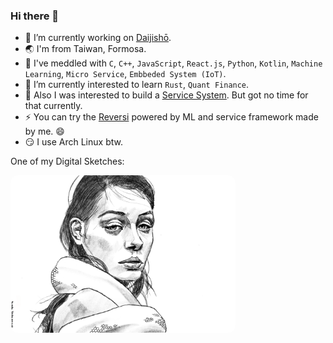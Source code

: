 ### Hi there 👋
- 🔭 I’m currently working on [Daijishō](https://github.com/TapiocaFox/Daijishou).
- 🌏 I'm from Taiwan, Formosa.
- 🧐 I've meddled with `C`, `C++`, `JavaScript`, `React.js`, `Python`, `Kotlin`, `Machine Learning`, `Micro Service`, `Embbeded System (IoT)`.
- 🌱 I’m currently interested to learn `Rust`, `Quant Finance`. 
- 🌱 Also I was interested to build a [Service System](https://github.com/NoXerve/NoXerve). But got no time for that currently.
- ⚡ You can try the [Reversi](https://nooxy.org/noversi) powered by ML and service framework made by me. 😄 
- 😏 I use Arch Linux btw.

One of my Digital Sketches:

<img src="/imgs/the_snake.PNG" width="360" style="border-radius:12px">

<!-- ![](/imgs/the_snake.PNG) -->

<!--
**TapiocaFox/TapiocaFox** is a ✨ _special_ ✨ repository because its `README.md` (this file) appears on your GitHub profile.

Here are some ideas to get you started:

- 🔭 I’m currently working on ...
- 🌱 I’m currently learning ...
- 👯 I’m looking to collaborate on ...
- 🤔 I’m looking for help with ...
- 💬 Ask me about ...
- 📫 How to reach me: ...
- 😄 Pronouns: ...
- ⚡ Fun fact: ...
-->
